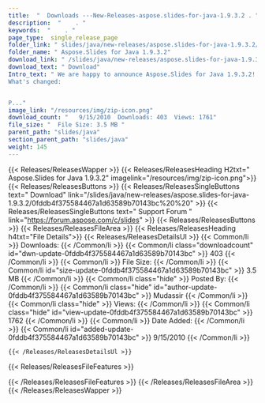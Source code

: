 ```yaml
---
title:  "  Downloads ---New-Releases-aspose.slides-for-java-1.9.3.2 . " 
description:  "    . " 
keywords:  "    . " 
page_type:  single_release_page
folder_link: " slides/java/new-releases/aspose.slides-for-java-1.9.3.2/"
folder_name: " Aspose.Slides for Java 1.9.3.2"
download_link: " /slides/java/new-releases/aspose.slides-for-java-1.9.3.2/0fddb4f375584467a1d63589b70143bc"
download_text: " Download"
Intro_text: " We are happy to announce Aspose.Slides for Java 1.9.3.2!
What's changed:


P..."
image_link: "/resources/img/zip-icon.png"
download_count: "   9/15/2010  Downloads: 403  Views: 1761"
file_size: "  File Size: 3.5 MB "
parent_path: "slides/java"
section_parent_path: "slides/java"
weight: 145 
---
```


{{< Releases/ReleasesWapper >}}
  {{< Releases/ReleasesHeading H2txt=" Aspose.Slides for Java 1.9.3.2" imagelink="/resources/img/zip-icon.png">}}
  {{< Releases/ReleasesButtons >}}
    {{< Releases/ReleasesSingleButtons text=" Download" link="/slides/java/new-releases/aspose.slides-for-java-1.9.3.2/0fddb4f375584467a1d63589b70143bc%20%20" >}}
    {{< Releases/ReleasesSingleButtons text=" Support Forum " link="https://forum.aspose.com/c/slides" >}}
  {{< Releases/ReleasesButtons >}}
  {{< Releases/ReleasesFileArea >}}
    {{< Releases/ReleasesHeading h4txt="File Details">}}
    {{< Releases/ReleasesDetailsUl >}}
            {{< Common/li  >}} Downloads: {{< /Common/li >}} 
      {{< Common/li class="downloadcount" id="dwn-update-0fddb4f375584467a1d63589b70143bc" >}} 403 {{< /Common/li >}} 
      {{< Common/li  >}} File Size: {{< /Common/li >}} 
      {{< Common/li id="size-update-0fddb4f375584467a1d63589b70143bc" >}} 3.5 MB {{< /Common/li >}} 
      {{< Common/li  class="hide" >}} Posted By: {{< /Common/li >}} 
      {{< Common/li class="hide" id="author-update-0fddb4f375584467a1d63589b70143bc" >}} Mudassir {{< /Common/li >}} 
      {{< Common/li class="hide"  >}} Views: {{< /Common/li >}} 
      {{< Common/li class="hide" id="view-update-0fddb4f375584467a1d63589b70143bc" >}} 1762 {{< /Common/li >}} 
      {{< Common/li  >}} Date Added: {{< /Common/li >}} 
      {{< Common/li id="added-update-0fddb4f375584467a1d63589b70143bc" >}} 9/15/2010 {{< /Common/li >}} 

    {{< /Releases/ReleasesDetailsUl >}}

  {{< Releases/ReleasesFileFeatures >}}
      
  {{< /Releases/ReleasesFileFeatures >}}
 {{< /Releases/ReleasesFileArea >}}
{{< /Releases/ReleasesWapper >}}


